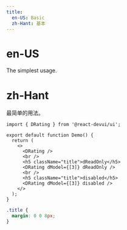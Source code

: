 ```yaml
---
title:
  en-US: Basic
  zh-Hant: 基本
---
```


# en-US

The simplest usage.

# zh-Hant

最简单的用法。

```tsx
import { DRating } from '@react-devui/ui';

export default function Demo() {
  return (
    <>
      <DRating />
      <br />
      <h5 className="title">dReadOnly</h5>
      <DRating dModel={[3]} dReadOnly />
      <br />
      <h5 className="title">disabled</h5>
      <DRating dModel={[3]} disabled />
    </>
  );
}
```

```scss
.title {
  margin: 0 0 8px;
}
```
